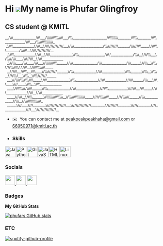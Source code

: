 Hi ![](https://user-images.githubusercontent.com/18350557/176309783-0785949b-9127-417c-8b55-ab5a4333674e.gif)My name is Phufar Glingfroy
========================================================================================================================================

CS student @ KMITL
------------------


<small>
__/\\\______________/\\\___/\\\\\\\\\\\\\\\___/\\\_____________________/\\\\\\\\\________/\\\\\________/\\\\____________/\\\\___/\\\\\\\\\\\\\\\_  
</small>
<small>
&nbsp;_\/\\\_____________\/\\\__\/\\\///////////___\/\\\__________________/\\\////////_______/\\\///\\\_____\/\\\\\\________/\\\\\\__\/\\\///////////__       
</small>
<small>
&nbsp;&nbsp;_\/\\\_____________\/\\\__\/\\\______________\/\\\________________/\\\/______________/\\\/__\///\\\___\/\\\//\\\____/\\\//\\\__\/\\\_____________      
</small>
<small>
&nbsp;&nbsp;_\//\\\____/\\\____/\\\___\/\\\\\\\\\\\______\/\\\_______________/\\\_______________/\\\______\//\\\__\/\\\\///\\\/\\\/_\/\\\__\/\\\\\\\\\\\_____     
</small>
<small>
&nbsp;&nbsp;__\//\\\__/\\\\\__/\\\____\/\\\///////_______\/\\\______________\/\\\______________\/\\\_______\/\\\__\/\\\__\///\\\/___\/\\\__\/\\\///////______    
</small>
<small>
&nbsp;&nbsp;___\//\\\/\\\/\\\/\\\_____\/\\\______________\/\\\______________\//\\\_____________\//\\\______/\\\___\/\\\____\///_____\/\\\__\/\\\_____________   
</small>
<small>
&nbsp;&nbsp;____\//\\\\\\//\\\\\______\/\\\______________\/\\\_______________\///\\\____________\///\\\__/\\\_____\/\\\_____________\/\\\__\/\\\_____________  
</small>
<small>
&nbsp;&nbsp;_____\//\\\__\//\\\_______\/\\\\\\\\\\\\\\\__\/\\\\\\\\\\\\\\\_____\////\\\\\\\\\_____\///\\\\\/______\/\\\_____________\/\\\__\/\\\\\\\\\\\\\\\_ 
</small>
<small>
&nbsp;&nbsp;______\///____\///________\///////////////___\///////////////_________\/////////________\/////________\///______________\///___\///////////////__
</small>
      


                                                                                        


*   ✉️  You can contact me at [peakpeakpeakhaha@gmail.com](mailto:peakpeakpeakhaha@gmail.com) or [66050971@kmitl.ac.th](mailto:66050971@kmitl.ac.th)

*   ### Skills 
<p align="left">
<a href="https://www.oracle.com/java/" target="&#95;blank" rel="noreferrer"><img src="https://raw.githubusercontent.com/danielcranney/readme-generator/main/public/icons/skills/java-colored.svg" width="36" height="36" alt="Java" /></a><a href="https://www.python.org/" target="&#95;blank" rel="noreferrer"><img src="https://raw.githubusercontent.com/danielcranney/readme-generator/main/public/icons/skills/python-colored.svg" width="36" height="36" alt="Python" /></a><a href="https://git-scm.com/" target="&#95;blank" rel="noreferrer"><img src="https://raw.githubusercontent.com/danielcranney/readme-generator/main/public/icons/skills/git-colored.svg" width="36" height="36" alt="Git" /></a><a href="https://developer.mozilla.org/en-US/docs/Web/JavaScript" target="&#95;blank" rel="noreferrer"><img src="https://raw.githubusercontent.com/danielcranney/readme-generator/main/public/icons/skills/javascript-colored.svg" width="36" height="36" alt="JavaScript" /></a><a href="https://developer.mozilla.org/en-US/docs/Glossary/HTML5" target="&#95;blank" rel="noreferrer"><img src="https://raw.githubusercontent.com/danielcranney/readme-generator/main/public/icons/skills/html5-colored.svg" width="36" height="36" alt="HTML5" /></a><a href="https://www.linux.org" target="&#95;blank" rel="noreferrer"><img src="https://raw.githubusercontent.com/danielcranney/readme-generator/main/public/icons/skills/linux-colored.svg" width="36" height="36" alt="Linux" /></a>
</p>
                    
### Socials

<p align="left"> <a href="https://discord.com/users/phxfrr" target="&#95;blank" rel="noreferrer"> <picture> <source media="(prefers-color-scheme: dark)" srcset="undefined" /> <source media="(prefers-color-scheme: light)" srcset="https://raw.githubusercontent.com/danielcranney/readme-generator/main/public/icons/socials/discord.svg" /> <img src="https://raw.githubusercontent.com/danielcranney/readme-generator/main/public/icons/socials/discord.svg" width="32" height="32" /> </picture> </a> <a href="https://www.github.com/phufar" target="&#95;blank" rel="noreferrer"> <picture> <source media="(prefers-color-scheme: dark)" srcset="https://raw.githubusercontent.com/danielcranney/readme-generator/main/public/icons/socials/github-dark.svg" /> <source media="(prefers-color-scheme: light)" srcset="https://raw.githubusercontent.com/danielcranney/readme-generator/main/public/icons/socials/github.svg" /> <img src="https://raw.githubusercontent.com/danielcranney/readme-generator/main/public/icons/socials/github.svg" width="32" height="32" /> </picture> </a> <a href="http://www.instagram.com/phxfrr" target="&#95;blank" rel="noreferrer"> <picture> <source media="(prefers-color-scheme: dark)" srcset="undefined" /> <source media="(prefers-color-scheme: light)" srcset="https://raw.githubusercontent.com/danielcranney/readme-generator/main/public/icons/socials/instagram.svg" /> <img src="https://raw.githubusercontent.com/danielcranney/readme-generator/main/public/icons/socials/instagram.svg" width="32" height="32" /> </picture> </a></p>

### Badges

<b>My GitHub Stats</b>

<a href="http://www.github.com/phufar"><img src="https://github-readme-stats.vercel.app/api?username=phufar&show&#95;icons=true&hide=&count&#95;private=true&title&#95;color=ef4444&text&#95;color=ffffff&icon&#95;color=ef4444&bg&#95;color=1c1917&hide&#95;border=true&show&#95;icons=true" alt="phufars GitHub stats" /></a>

### ETC

[![spotify-github-profile](https://spotify-github-profile.vercel.app/api/view?uid=31x7wxwil22kwnayqp6ag5ise64e&cover&#95;image=true&theme=novatorem&show&#95;offline=false&background&#95;color=000000&interchange=false&bar&#95;color=53b14f&bar&#95;color&#95;cover=false)](https://spotify-github-profile.vercel.app/api/view?uid=31x7wxwil22kwnayqp6ag5ise64e&redirect=true)
